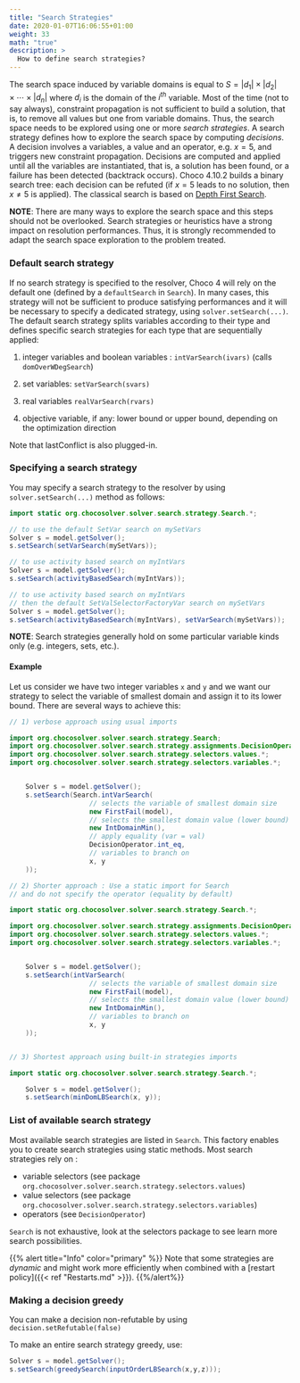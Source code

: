 ```yaml
---
title: "Search Strategies"
date: 2020-01-07T16:06:55+01:00
weight: 33
math: "true"
description: >
  How to define search strategies?
---
```


The search space induced by variable domains is equal to $S=|d_1|\times|d_2|\times\cdots\times|d_n|$ where $d_i$ is the domain of the $i^{th}$ variable.
Most of the time (not to say always), constraint propagation is not sufficient to build a solution, that is, to remove all values but one from variable domains.
Thus, the search space needs to be explored using one or more *search strategies*.
A search strategy defines how to explore the search space by computing *decisions*.
A decision involves a variables, a value and an operator, e.g. $x = 5$, and triggers new constraint propagation.
Decisions are computed and applied until all the variables are instantiated, that is, a solution has been found, or a failure has been detected (backtrack occurs).
Choco 4.10.2 builds a binary search tree: each decision can be refuted (if $x = 5$ leads to no solution, then $x \neq 5$ is applied).
The classical search is based on [Depth First Search](http://en.wikipedia.org/wiki/Depth-first_search).

**NOTE**: There are many ways to explore the search space and this steps should not be overlooked.
Search strategies or heuristics have a strong impact on resolution performances.
Thus, it is strongly recommended to adapt the search space exploration to the problem treated.

### Default search strategy

If no search strategy is specified to the resolver, Choco 4 will rely on the default one (defined by a `defaultSearch` in `Search`).
In many cases, this strategy will not be sufficient to produce satisfying performances and it will be necessary to specify a dedicated strategy, using `solver.setSearch(...)`.
The default search strategy splits variables according to their type and defines specific search strategies for each type that are sequentially applied:


1. integer variables and boolean variables : `intVarSearch(ivars)` (calls `domOverWDegSearch`)


2. set variables: `setVarSearch(svars)`


3. real variables `realVarSearch(rvars)`


4. objective variable, if any: lower bound or upper bound, depending on the optimization direction

Note that lastConflict is also plugged-in.

### Specifying a search strategy

You may specify a search strategy to the resolver by using `solver.setSearch(...)` method as follows:

```java
import static org.chocosolver.solver.search.strategy.Search.*;

// to use the default SetVar search on mySetVars
Solver s = model.getSolver();
s.setSearch(setVarSearch(mySetVars));

// to use activity based search on myIntVars
Solver s = model.getSolver();
s.setSearch(activityBasedSearch(myIntVars));

// to use activity based search on myIntVars
// then the default SetValSelectorFactoryVar search on mySetVars
Solver s = model.getSolver();
s.setSearch(activityBasedSearch(myIntVars), setVarSearch(mySetVars));
```

**NOTE**: Search strategies generally hold on some particular variable kinds only (e.g. integers, sets, etc.).

#### Example

Let us consider we have two integer variables `x` and `y` and we want our strategy to select
the variable of smallest domain and assign it to its lower bound.
There are several ways to achieve this:

```java
// 1) verbose approach using usual imports

import org.chocosolver.solver.search.strategy.Search;
import org.chocosolver.solver.search.strategy.assignments.DecisionOperator;
import org.chocosolver.solver.search.strategy.selectors.values.*;
import org.chocosolver.solver.search.strategy.selectors.variables.*;


    Solver s = model.getSolver();
    s.setSearch(Search.intVarSearch(
                    // selects the variable of smallest domain size
                    new FirstFail(model),
                    // selects the smallest domain value (lower bound)
                    new IntDomainMin(),
                    // apply equality (var = val)
                    DecisionOperator.int_eq,
                    // variables to branch on
                    x, y
    ));
```

```java
// 2) Shorter approach : Use a static import for Search
// and do not specify the operator (equality by default)

import static org.chocosolver.solver.search.strategy.Search.*;

import org.chocosolver.solver.search.strategy.assignments.DecisionOperator;
import org.chocosolver.solver.search.strategy.selectors.values.*;
import org.chocosolver.solver.search.strategy.selectors.variables.*;


    Solver s = model.getSolver();
    s.setSearch(intVarSearch(
                    // selects the variable of smallest domain size
                    new FirstFail(model),
                    // selects the smallest domain value (lower bound)
                    new IntDomainMin(),
                    // variables to branch on
                    x, y
    ));


// 3) Shortest approach using built-in strategies imports

import static org.chocosolver.solver.search.strategy.Search.*;

    Solver s = model.getSolver();
    s.setSearch(minDomLBSearch(x, y));
```

### List of available search strategy

Most available search strategies are listed in `Search`.
This factory enables you to create search strategies using static methods.
Most search strategies rely on :
- variable selectors (see package `org.chocosolver.solver.search.strategy.selectors.values`)
- value selectors (see package `org.chocosolver.solver.search.strategy.selectors.variables`)
- operators (see `DecisionOperator`)

`Search` is not exhaustive, look at the selectors package to see learn more search possibilities.

{{% alert title="Info" color="primary" %}}
Note that some strategies are *dynamic* and might work more efficiently when combined with a [restart policy]({{< ref "Restarts.md" >}}).
{{%/alert%}}


### Making a decision greedy

You can make a decision non-refutable by using `decision.setRefutable(false)`

To make an entire search strategy greedy, use:

```java
Solver s = model.getSolver();
s.setSearch(greedySearch(inputOrderLBSearch(x,y,z)));
```
